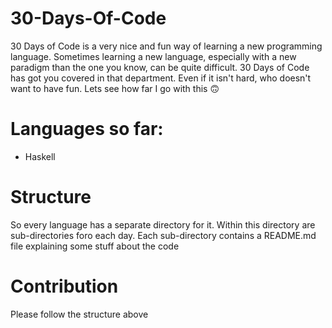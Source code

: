 # 30-Days-Of-Code

30 Days of Code is a very nice and fun way of learning a new programming language. Sometimes learning a new language, especially with a new paradigm than the one you know, can be quite difficult. 30 Days of Code has got you covered in that department. Even if it isn't hard, who doesn't want to have fun. Lets see how far I go with this :upside_down_face:

# Languages so far:
- Haskell

# Structure
So every language has a separate directory for it. Within this directory are sub-directories foro each day. Each sub-directory contains a README.md file explaining some stuff about the code

# Contribution
Please follow the structure above